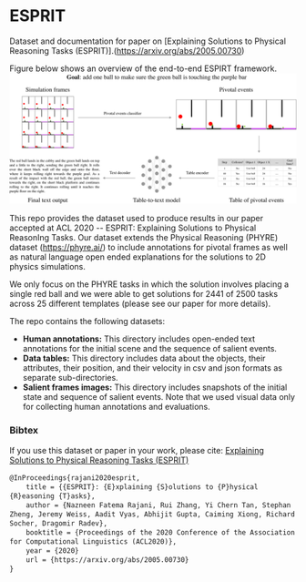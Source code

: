 # ESPRIT
Dataset and documentation for paper on [Explaining Solutions to Physical Reasoning Tasks (ESPRIT)].(https://arxiv.org/abs/2005.00730)

Figure below shows an overview of the end-to-end ESPIRT framework.
![github-small](esprit_framework.png)


This repo provides the dataset used to produce results in our paper accepted at ACL 2020 -- ESPRIT: Explaining Solutions to Physical ReasonIng Tasks.
Our dataset extends the Physical Reasoning (PHYRE) dataset (https://phyre.ai/) to include annotations for pivotal frames as well as natural language open ended explanations for the solutions to 2D physics simulations.

We only focus on the PHYRE tasks in which the solution involves placing a single red ball and we were able to get solutions for 2441 of 2500 tasks across 25 different templates (please see our paper for more details).

The repo contains the following datasets:
- **Human annotations:** This directory includes open-ended text annotations for the initial scene and the sequence of salient events.
- **Data tables:** This directory includes data about the objects, their attributes, their position, and their velocity in csv and json formats as separate sub-directories.
- **Salient frames images:** This directory includes snapshots of the initial state and sequence of salient events. Note that we used visual data only for collecting human annotations and evaluations.

### Bibtex
If you use this dataset or paper in your work, please cite: [Explaining Solutions to Physical Reasoning Tasks (ESPRIT)](https://arxiv.org/abs/2005.00730)

```
@InProceedings{rajani2020esprit,
    title = {{ESPRIT}: {E}xplaining {S}olutions to {P}hysical {R}easoning {T}asks},
    author = {Nazneen Fatema Rajani, Rui Zhang, Yi Chern Tan, Stephan Zheng, Jeremy Weiss, Aadit Vyas, Abhijit Gupta, Caiming Xiong, Richard Socher, Dragomir Radev},
    booktitle = {Proceedings of the 2020 Conference of the Association for Computational Linguistics (ACL2020)},
    year = {2020}
    url = {https://arxiv.org/abs/2005.00730}
}
```



